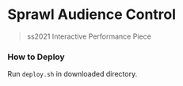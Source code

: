 # Sprawl Audience Control

> ss2021 Interactive Performance Piece

### How to Deploy

Run `deploy.sh` in downloaded directory.


